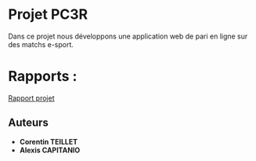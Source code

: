 # Projet PC3R

Dans ce projet nous développons une application web de pari en ligne sur des matchs e-sport.

# Rapports : 
[Rapport projet](txt/Rapport.md)

## Auteurs
* **Corentin TEILLET**
* **Alexis CAPITANIO**

